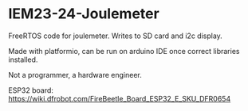 # IEM23-24-Joulemeter

FreeRTOS code for joulemeter. Writes to SD card and i2c display.

Made with platformio, can be run on arduino IDE once correct libraries installed.

Not a programmer, a hardware engineer. 

ESP32 board: https://wiki.dfrobot.com/FireBeetle_Board_ESP32_E_SKU_DFR0654

